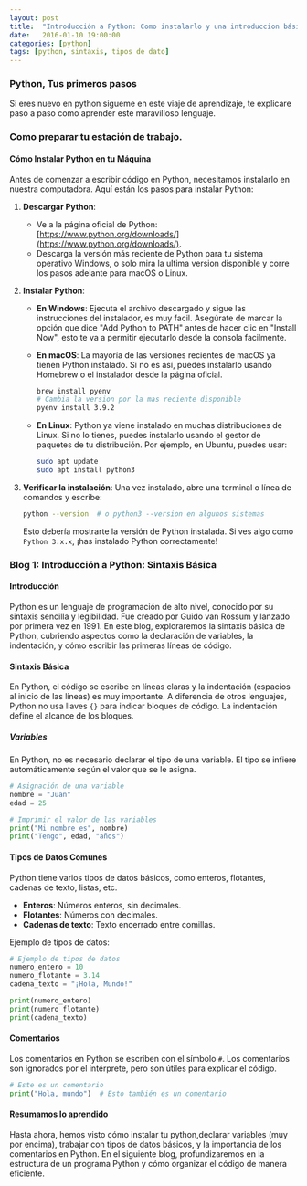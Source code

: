 ```yaml
---
layout: post
title:  "Introducción a Python: Como instalarlo y una introduccion básica a la sintaxis"
date:   2016-01-10 19:00:00
categories: [python]
tags: [python, sintaxis, tipos de dato]
---
```


### Python, Tus primeros pasos

Si eres nuevo en python sigueme en este viaje de aprendizaje, te explicare paso a paso como aprender este maravilloso lenguaje.

### Como preparar tu estación de trabajo.

#### Cómo Instalar Python en tu Máquina

Antes de comenzar a escribir código en Python, necesitamos instalarlo en nuestra computadora. Aquí están los pasos para instalar Python:

1. **Descargar Python**:
   - Ve a la página oficial de Python: [https://www.python.org/downloads/](https://www.python.org/downloads/).
   - Descarga la versión más reciente de Python para tu sistema operativo Windows, o solo mira la ultima version disponible y corre los pasos adelante para macOS o Linux.

2. **Instalar Python**:
   - **En Windows**: Ejecuta el archivo descargado y sigue las instrucciones del instalador, es muy facil. Asegúrate de marcar la opción que dice "Add Python to PATH" antes de hacer clic en "Install Now", esto te va a permitir ejecutarlo desde la consola facilmente.
   - **En macOS**: La mayoría de las versiones recientes de macOS ya tienen Python instalado. Si no es así, puedes instalarlo usando Homebrew o el instalador desde la página oficial.

     ```bash
     brew install pyenv
     # Cambia la version por la mas reciente disponible
     pyenv install 3.9.2
     ```

   - **En Linux**: Python ya viene instalado en muchas distribuciones de Linux. Si no lo tienes, puedes instalarlo usando el gestor de paquetes de tu distribución. Por ejemplo, en Ubuntu, puedes usar:
     ```bash
     sudo apt update
     sudo apt install python3
     ```

3. **Verificar la instalación**:
   Una vez instalado, abre una terminal o línea de comandos y escribe:
   ```bash
   python --version  # o python3 --version en algunos sistemas
   ```
   Esto debería mostrarte la versión de Python instalada. Si ves algo como `Python 3.x.x`, ¡has instalado Python correctamente!


### **Blog 1: Introducción a Python: Sintaxis Básica**

#### Introducción

Python es un lenguaje de programación de alto nivel, conocido por su sintaxis sencilla y legibilidad. Fue creado por Guido van Rossum y lanzado por primera vez en 1991. En este blog, exploraremos la sintaxis básica de Python, cubriendo aspectos como la declaración de variables, la indentación, y cómo escribir las primeras líneas de código.

#### Sintaxis Básica

En Python, el código se escribe en líneas claras y la indentación (espacios al inicio de las líneas) es muy importante. A diferencia de otros lenguajes, Python no usa llaves `{}` para indicar bloques de código. La indentación define el alcance de los bloques.

##### Variables

En Python, no es necesario declarar el tipo de una variable. El tipo se infiere automáticamente según el valor que se le asigna.

```python
# Asignación de una variable
nombre = "Juan"
edad = 25

# Imprimir el valor de las variables
print("Mi nombre es", nombre)
print("Tengo", edad, "años")
```

#### Tipos de Datos Comunes

Python tiene varios tipos de datos básicos, como enteros, flotantes, cadenas de texto, listas, etc.

- **Enteros**: Números enteros, sin decimales.
- **Flotantes**: Números con decimales.
- **Cadenas de texto**: Texto encerrado entre comillas.

Ejemplo de tipos de datos:

```python
# Ejemplo de tipos de datos
numero_entero = 10
numero_flotante = 3.14
cadena_texto = "¡Hola, Mundo!"

print(numero_entero)
print(numero_flotante)
print(cadena_texto)
```

#### Comentarios

Los comentarios en Python se escriben con el símbolo `#`. Los comentarios son ignorados por el intérprete, pero son útiles para explicar el código.

```python
# Este es un comentario
print("Hola, mundo")  # Esto también es un comentario
```

#### Resumamos lo aprendido

Hasta ahora, hemos visto cómo instalar tu python,declarar variables (muy por encima), trabajar con tipos de datos básicos, y la importancia de los comentarios en Python. En el siguiente blog, profundizaremos en la estructura de un programa Python y cómo organizar el código de manera eficiente.

